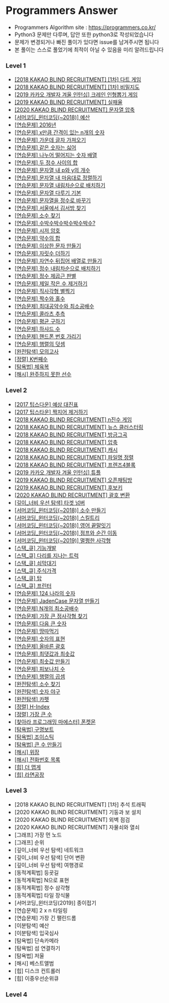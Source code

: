 # Programmers Answer
- Programmers Algorithm site : <https://programmers.co.kr/>
- Python3 문제만 다루며, 답안 또한 python3로 작성되었습니다
- 문제가 변경되거나 빠진 풀이가 있다면 issue를 남겨주시면 됩니다
- 본 풀이는 스스로 풀었기에 최적이 아닐 수 있음을 미리 알려드립니다

### Level 1
- [[2018 KAKAO BLIND RECRUITMENT] [1차] 다트 게임](https://github.com/Jasonlee1995/Programmers_answer/blob/master/Level_1/%5B2018%20KAKAO%20BLIND%20RECRUITMENT%5D%20%5B1%EC%B0%A8%5D%20%EB%8B%A4%ED%8A%B8%20%EA%B2%8C%EC%9E%84.ipynb)
- [[2018 KAKAO BLIND RECRUITMENT] [1차] 비밀지도](https://github.com/Jasonlee1995/Programmers_answer/blob/master/Level_1/%5B2018%20KAKAO%20BLIND%20RECRUITMENT%5D%20%5B1%EC%B0%A8%5D%20%EB%B9%84%EB%B0%80%EC%A7%80%EB%8F%84.ipynb)
- [[2019 카카오 개발자 겨울 인턴십] 크레인 인형뽑기 게임](https://github.com/Jasonlee1995/Programmers_answer/blob/master/Level_1/%5B2019%20%EC%B9%B4%EC%B9%B4%EC%98%A4%20%EA%B0%9C%EB%B0%9C%EC%9E%90%20%EA%B2%A8%EC%9A%B8%20%EC%9D%B8%ED%84%B4%EC%8B%AD%5D%20%ED%81%AC%EB%A0%88%EC%9D%B8%20%EC%9D%B8%ED%98%95%EB%BD%91%EA%B8%B0%20%EA%B2%8C%EC%9E%84.ipynb)
- [[2019 KAKAO BLIND RECRUITMENT] 실패율](https://github.com/Jasonlee1995/Programmers_answer/blob/master/Level_1/%5B2019%20KAKAO%20BLIND%20RECRUITMENT%5D%20%EC%8B%A4%ED%8C%A8%EC%9C%A8.ipynb)
- [[2020 KAKAO BLIND RECRUITMENT] 문자열 압축](https://github.com/Jasonlee1995/Programmers_answer/blob/master/Level_1/%5B2020%20KAKAO%20BLIND%20RECRUITMENT%5D%20%EB%AC%B8%EC%9E%90%EC%97%B4%20%EC%95%95%EC%B6%95.ipynb)
- [[서머코딩_윈터코딩(~2018)] 예산](https://github.com/Jasonlee1995/Programmers_answer/blob/master/Level_1/%5B%EC%84%9C%EB%A8%B8%EC%BD%94%EB%94%A9_%EC%9C%88%ED%84%B0%EC%BD%94%EB%94%A9(~2018)%5D%20%EC%98%88%EC%82%B0.ipynb)
- [[연습문제] 2016년](https://github.com/Jasonlee1995/Programmers_answer/blob/master/Level_1/%5B%EC%97%B0%EC%8A%B5%EB%AC%B8%EC%A0%9C%5D%202016%EB%85%84.ipynb)
- [[연습문제] x만큼 간격이 있는 n개의 숫자](https://github.com/Jasonlee1995/Programmers_answer/blob/master/Level_1/%5B%EC%97%B0%EC%8A%B5%EB%AC%B8%EC%A0%9C%5D%20x%EB%A7%8C%ED%81%BC%20%EA%B0%84%EA%B2%A9%EC%9D%B4%20%EC%9E%88%EB%8A%94%20n%EA%B0%9C%EC%9D%98%20%EC%88%AB%EC%9E%90.ipynb)
- [[연습문제] 가운데 글자 가져오기](https://github.com/Jasonlee1995/Programmers_answer/blob/master/Level_1/%5B%EC%97%B0%EC%8A%B5%EB%AC%B8%EC%A0%9C%5D%20%EA%B0%80%EC%9A%B4%EB%8D%B0%20%EA%B8%80%EC%9E%90%20%EA%B0%80%EC%A0%B8%EC%98%A4%EA%B8%B0.ipynb)
- [[연습문제] 같은 숫자는 싫어](https://github.com/Jasonlee1995/Programmers_answer/blob/master/Level_1/%5B%EC%97%B0%EC%8A%B5%EB%AC%B8%EC%A0%9C%5D%20%EA%B0%99%EC%9D%80%20%EC%88%AB%EC%9E%90%EB%8A%94%20%EC%8B%AB%EC%96%B4.ipynb)
- [[연습문제] 나누어 떨어지는 숫자 배열](https://github.com/Jasonlee1995/Programmers_answer/blob/master/Level_1/%5B%EC%97%B0%EC%8A%B5%EB%AC%B8%EC%A0%9C%5D%20%EB%82%98%EB%88%84%EC%96%B4%20%EB%96%A8%EC%96%B4%EC%A7%80%EB%8A%94%20%EC%88%AB%EC%9E%90%20%EB%B0%B0%EC%97%B4.ipynb)
- [[연습문제] 두 정수 사이의 합](https://github.com/Jasonlee1995/Programmers_answer/blob/master/Level_1/%5B%EC%97%B0%EC%8A%B5%EB%AC%B8%EC%A0%9C%5D%20%EB%91%90%20%EC%A0%95%EC%88%98%20%EC%82%AC%EC%9D%B4%EC%9D%98%20%ED%95%A9.ipynb)
- [[연습문제] 문자열 내 p와 y의 개수](https://github.com/Jasonlee1995/Programmers_answer/blob/master/Level_1/%5B%EC%97%B0%EC%8A%B5%EB%AC%B8%EC%A0%9C%5D%20%EB%AC%B8%EC%9E%90%EC%97%B4%20%EB%82%B4%20p%EC%99%80%20y%EC%9D%98%20%EA%B0%9C%EC%88%98.ipynb)
- [[연습문제] 문자열 내 마음대로 정렬하기](https://github.com/Jasonlee1995/Programmers_answer/blob/master/Level_1/%5B%EC%97%B0%EC%8A%B5%EB%AC%B8%EC%A0%9C%5D%20%EB%AC%B8%EC%9E%90%EC%97%B4%20%EB%82%B4%20%EB%A7%88%EC%9D%8C%EB%8C%80%EB%A1%9C%20%EC%A0%95%EB%A0%AC%ED%95%98%EA%B8%B0.ipynb)
- [[연습문제] 문자열 내림차순으로 배치하기](https://github.com/Jasonlee1995/Programmers_answer/blob/master/Level_1/%5B%EC%97%B0%EC%8A%B5%EB%AC%B8%EC%A0%9C%5D%20%EB%AC%B8%EC%9E%90%EC%97%B4%20%EB%82%B4%EB%A6%BC%EC%B0%A8%EC%88%9C%EC%9C%BC%EB%A1%9C%20%EB%B0%B0%EC%B9%98%ED%95%98%EA%B8%B0.ipynb)
- [[연습문제] 문자열 다루기 기본](https://github.com/Jasonlee1995/Programmers_answer/blob/master/Level_1/%5B%EC%97%B0%EC%8A%B5%EB%AC%B8%EC%A0%9C%5D%20%EB%AC%B8%EC%9E%90%EC%97%B4%20%EB%8B%A4%EB%A3%A8%EA%B8%B0%20%EA%B8%B0%EB%B3%B8.ipynb)
- [[연습문제] 문자열을 정수로 바꾸기](https://github.com/Jasonlee1995/Programmers_answer/blob/master/Level_1/%5B%EC%97%B0%EC%8A%B5%EB%AC%B8%EC%A0%9C%5D%20%EB%AC%B8%EC%9E%90%EC%97%B4%EC%9D%84%20%EC%A0%95%EC%88%98%EB%A1%9C%20%EB%B0%94%EA%BE%B8%EA%B8%B0.ipynb)
- [[연습문제] 서울에서 김서방 찾기](https://github.com/Jasonlee1995/Programmers_answer/blob/master/Level_1/%5B%EC%97%B0%EC%8A%B5%EB%AC%B8%EC%A0%9C%5D%20%EC%84%9C%EC%9A%B8%EC%97%90%EC%84%9C%20%EA%B9%80%EC%84%9C%EB%B0%A9%20%EC%B0%BE%EA%B8%B0.ipynb)
- [[연습문제] 소수 찾기](https://github.com/Jasonlee1995/Programmers_answer/blob/master/Level_1/%5B%EC%97%B0%EC%8A%B5%EB%AC%B8%EC%A0%9C%5D%20%EC%86%8C%EC%88%98%20%EC%B0%BE%EA%B8%B0.ipynb)
- [[연습문제] 수박수박수박수박수박수?](https://github.com/Jasonlee1995/Programmers_answer/blob/master/Level_1/%5B%EC%97%B0%EC%8A%B5%EB%AC%B8%EC%A0%9C%5D%20%EC%88%98%EB%B0%95%EC%88%98%EB%B0%95%EC%88%98%EB%B0%95%EC%88%98%EB%B0%95%EC%88%98%EB%B0%95%EC%88%98%20.ipynb)
- [[연습문제] 시저 암호](https://github.com/Jasonlee1995/Programmers_answer/blob/master/Level_1/%5B%EC%97%B0%EC%8A%B5%EB%AC%B8%EC%A0%9C%5D%20%EC%8B%9C%EC%A0%80%20%EC%95%94%ED%98%B8.ipynb)
- [[연습문제] 약수의 합](https://github.com/Jasonlee1995/Programmers_answer/blob/master/Level_1/%5B%EC%97%B0%EC%8A%B5%EB%AC%B8%EC%A0%9C%5D%20%EC%95%BD%EC%88%98%EC%9D%98%20%ED%95%A9.ipynb)
- [[연습문제] 이상한 문자 만들기](https://github.com/Jasonlee1995/Programmers_answer/blob/master/Level_1/%5B%EC%97%B0%EC%8A%B5%EB%AC%B8%EC%A0%9C%5D%20%EC%9D%B4%EC%83%81%ED%95%9C%20%EB%AC%B8%EC%9E%90%20%EB%A7%8C%EB%93%A4%EA%B8%B0.ipynb)
- [[연습문제] 자릿수 더하기](https://github.com/Jasonlee1995/Programmers_answer/blob/master/Level_1/%5B%EC%97%B0%EC%8A%B5%EB%AC%B8%EC%A0%9C%5D%20%EC%9E%90%EB%A6%BF%EC%88%98%20%EB%8D%94%ED%95%98%EA%B8%B0.ipynb)
- [[연습문제] 자연수 뒤집어 배열로 만들기](https://github.com/Jasonlee1995/Programmers_answer/blob/master/Level_1/%5B%EC%97%B0%EC%8A%B5%EB%AC%B8%EC%A0%9C%5D%20%EC%9E%90%EC%97%B0%EC%88%98%20%EB%92%A4%EC%A7%91%EC%96%B4%20%EB%B0%B0%EC%97%B4%EB%A1%9C%20%EB%A7%8C%EB%93%A4%EA%B8%B0.ipynb)
- [[연습문제] 정수 내림차순으로 배치하기](https://github.com/Jasonlee1995/Programmers_answer/blob/master/Level_1/%5B%EC%97%B0%EC%8A%B5%EB%AC%B8%EC%A0%9C%5D%20%EC%A0%95%EC%88%98%20%EB%82%B4%EB%A6%BC%EC%B0%A8%EC%88%9C%EC%9C%BC%EB%A1%9C%20%EB%B0%B0%EC%B9%98%ED%95%98%EA%B8%B0.ipynb)
- [[연습문제] 정수 제곱근 판별](https://github.com/Jasonlee1995/Programmers_answer/blob/master/Level_1/%5B%EC%97%B0%EC%8A%B5%EB%AC%B8%EC%A0%9C%5D%20%EC%A0%95%EC%88%98%20%EC%A0%9C%EA%B3%B1%EA%B7%BC%20%ED%8C%90%EB%B3%84.ipynb)
- [[연습문제] 제일 작은 수 제거하기](https://github.com/Jasonlee1995/Programmers_answer/blob/master/Level_1/%5B%EC%97%B0%EC%8A%B5%EB%AC%B8%EC%A0%9C%5D%20%EC%A0%9C%EC%9D%BC%20%EC%9E%91%EC%9D%80%20%EC%88%98%20%EC%A0%9C%EA%B1%B0%ED%95%98%EA%B8%B0.ipynb)
- [[연습문제] 직사각형 별찍기](https://github.com/Jasonlee1995/Programmers_answer/blob/master/Level_1/%5B%EC%97%B0%EC%8A%B5%EB%AC%B8%EC%A0%9C%5D%20%EC%A7%81%EC%82%AC%EA%B0%81%ED%98%95%20%EB%B3%84%EC%B0%8D%EA%B8%B0.ipynb)
- [[연습문제] 짝수와 홀수](https://github.com/Jasonlee1995/Programmers_answer/blob/master/Level_1/%5B%EC%97%B0%EC%8A%B5%EB%AC%B8%EC%A0%9C%5D%20%EC%A7%9D%EC%88%98%EC%99%80%20%ED%99%80%EC%88%98.ipynb)
- [[연습문제] 최대공약수와 최소공배수](https://github.com/Jasonlee1995/Programmers_answer/blob/master/Level_1/%5B%EC%97%B0%EC%8A%B5%EB%AC%B8%EC%A0%9C%5D%20%EC%B5%9C%EB%8C%80%EA%B3%B5%EC%95%BD%EC%88%98%EC%99%80%20%EC%B5%9C%EC%86%8C%EA%B3%B5%EB%B0%B0%EC%88%98.ipynb)
- [[연습문제] 콜라츠 추측](https://github.com/Jasonlee1995/Programmers_answer/blob/master/Level_1/%5B%EC%97%B0%EC%8A%B5%EB%AC%B8%EC%A0%9C%5D%20%EC%BD%9C%EB%9D%BC%EC%B8%A0%20%EC%B6%94%EC%B8%A1.ipynb)
- [[연습문제] 평균 구하기](https://github.com/Jasonlee1995/Programmers_answer/blob/master/Level_1/%5B%EC%97%B0%EC%8A%B5%EB%AC%B8%EC%A0%9C%5D%20%ED%8F%89%EA%B7%A0%20%EA%B5%AC%ED%95%98%EA%B8%B0.ipynb)
- [[연습문제] 하샤드 수](https://github.com/Jasonlee1995/Programmers_answer/blob/master/Level_1/%5B%EC%97%B0%EC%8A%B5%EB%AC%B8%EC%A0%9C%5D%20%ED%95%98%EC%83%A4%EB%93%9C%20%EC%88%98.ipynb)
- [[연습문제] 핸드폰 번호 가리기](https://github.com/Jasonlee1995/Programmers_answer/blob/master/Level_1/%5B%EC%97%B0%EC%8A%B5%EB%AC%B8%EC%A0%9C%5D%20%ED%95%B8%EB%93%9C%ED%8F%B0%20%EB%B2%88%ED%98%B8%20%EA%B0%80%EB%A6%AC%EA%B8%B0.ipynb)
- [[연습문제] 행렬의 덧셈](https://github.com/Jasonlee1995/Programmers_answer/blob/master/Level_1/%5B%EC%97%B0%EC%8A%B5%EB%AC%B8%EC%A0%9C%5D%20%ED%96%89%EB%A0%AC%EC%9D%98%20%EB%8D%A7%EC%85%88.ipynb)
- [[완전탐색] 모의고사](https://github.com/Jasonlee1995/Programmers_answer/blob/master/Level_1/%5B%EC%99%84%EC%A0%84%ED%83%90%EC%83%89%5D%20%EB%AA%A8%EC%9D%98%EA%B3%A0%EC%82%AC.ipynb)
- [[정렬] K번째수](https://github.com/Jasonlee1995/Programmers_answer/blob/master/Level_1/%5B%EC%A0%95%EB%A0%AC%5D%20K%EB%B2%88%EC%A7%B8%EC%88%98.ipynb)
- [[탐욕법] 체육복](https://github.com/Jasonlee1995/Programmers_answer/blob/master/Level_1/%5B%ED%83%90%EC%9A%95%EB%B2%95%5D%20%EC%B2%B4%EC%9C%A1%EB%B3%B5.ipynb)
- [[해시] 완주하지 못한 선수](https://github.com/Jasonlee1995/Programmers_answer/blob/master/Level_1/%5B%ED%95%B4%EC%8B%9C%5D%20%EC%99%84%EC%A3%BC%ED%95%98%EC%A7%80%20%EB%AA%BB%ED%95%9C%20%EC%84%A0%EC%88%98.ipynb)

### Level 2
- [[2017 팁스다운] 예상 대진표](https://github.com/Jasonlee1995/Programmers_answer/blob/master/Level_2/%5B2017%20%ED%8C%81%EC%8A%A4%EB%8B%A4%EC%9A%B4%5D%20%EC%98%88%EC%83%81%20%EB%8C%80%EC%A7%84%ED%91%9C.ipynb)
- [[2017 팁스타운] 짝지어 제거하기](https://github.com/Jasonlee1995/Programmers_answer/blob/master/Level_2/%5B2017%20%ED%8C%81%EC%8A%A4%ED%83%80%EC%9A%B4%5D%20%EC%A7%9D%EC%A7%80%EC%96%B4%20%EC%A0%9C%EA%B1%B0%ED%95%98%EA%B8%B0.ipynb)
- [[2018 KAKAO BLIND RECRUITMENT] n진수 게임](https://github.com/Jasonlee1995/Programmers_answer/blob/master/Level_2/%5B2018%20KAKAO%20BLIND%20RECRUITMENT%5D%20n%EC%A7%84%EC%88%98%20%EA%B2%8C%EC%9E%84.ipynb)
- [[2018 KAKAO BLIND RECRUITMENT] 뉴스 클러스터링](https://github.com/Jasonlee1995/Programmers_answer/blob/master/Level_2/%5B2018%20KAKAO%20BLIND%20RECRUITMENT%5D%20%EB%89%B4%EC%8A%A4%20%ED%81%B4%EB%9F%AC%EC%8A%A4%ED%84%B0%EB%A7%81.ipynb)
- [[2018 KAKAO BLIND RECRUITMENT] 방금그곡](https://github.com/Jasonlee1995/Programmers_answer/blob/master/Level_2/%5B2018%20KAKAO%20BLIND%20RECRUITMENT%5D%20%EB%B0%A9%EA%B8%88%EA%B7%B8%EA%B3%A1.ipynb)
- [[2018 KAKAO BLIND RECRUITMENT] 압축](https://github.com/Jasonlee1995/Programmers_answer/blob/master/Level_2/%5B2018%20KAKAO%20BLIND%20RECRUITMENT%5D%20%EC%95%95%EC%B6%95.ipynb)
- [[2018 KAKAO BLIND RECRUITMENT] 캐시](https://github.com/Jasonlee1995/Programmers_answer/blob/master/Level_2/%5B2018%20KAKAO%20BLIND%20RECRUITMENT%5D%20%EC%BA%90%EC%8B%9C.ipynb)
- [[2018 KAKAO BLIND RECRUITMENT] 파일명 정렬](https://github.com/Jasonlee1995/Programmers_answer/blob/master/Level_2/%5B2018%20KAKAO%20BLIND%20RECRUITMENT%5D%20%ED%8C%8C%EC%9D%BC%EB%AA%85%20%EC%A0%95%EB%A0%AC.ipynb)
- [[2018 KAKAO BLIND RECRUITMENT] 프렌즈4블록](https://github.com/Jasonlee1995/Programmers_answer/blob/master/Level_2/%5B2018%20KAKAO%20BLIND%20RECRUITMENT%5D%20%ED%94%84%EB%A0%8C%EC%A6%884%EB%B8%94%EB%A1%9D.ipynb)
- [[2019 카카오 개발자 겨울 인턴십] 튜플](https://github.com/Jasonlee1995/Programmers_answer/blob/master/Level_2/%5B2019%20%EC%B9%B4%EC%B9%B4%EC%98%A4%20%EA%B0%9C%EB%B0%9C%EC%9E%90%20%EA%B2%A8%EC%9A%B8%20%EC%9D%B8%ED%84%B4%EC%8B%AD%5D%20%ED%8A%9C%ED%94%8C.ipynb)
- [[2019 KAKAO BLIND RECRUITMENT] 오픈채팅방](https://github.com/Jasonlee1995/Programmers_answer/blob/master/Level_2/%5B2019%20KAKAO%20BLIND%20RECRUITMENT%5D%20%EC%98%A4%ED%94%88%EC%B1%84%ED%8C%85%EB%B0%A9.ipynb)
- [[2019 KAKAO BLIND RECRUITMENT] 후보키](https://github.com/Jasonlee1995/Programmers_answer/blob/master/Level_2/%5B2019%20KAKAO%20BLIND%20RECRUITMENT%5D%20%ED%9B%84%EB%B3%B4%ED%82%A4.ipynb)
- [[2020 KAKAO BLIND RECRUITMENT] 괄호 변환](https://github.com/Jasonlee1995/Programmers_answer/blob/master/Level_2/%5B2020%20KAKAO%20BLIND%20RECRUITMENT%5D%20%EA%B4%84%ED%98%B8%20%EB%B3%80%ED%99%98.ipynb)
- [[깊이_너비 우선 탐색] 타겟 넘버](https://github.com/Jasonlee1995/Programmers_answer/blob/master/Level_2/%5B%EA%B9%8A%EC%9D%B4_%EB%84%88%EB%B9%84%20%EC%9A%B0%EC%84%A0%20%ED%83%90%EC%83%89%5D%20%ED%83%80%EA%B2%9F%20%EB%84%98%EB%B2%84.ipynb)
- [[서머코딩_윈터코딩(~2018)] 소수 만들기](https://github.com/Jasonlee1995/Programmers_answer/blob/master/Level_2/%5B%EC%84%9C%EB%A8%B8%EC%BD%94%EB%94%A9_%EC%9C%88%ED%84%B0%EC%BD%94%EB%94%A9(~2018)%5D%20%EC%86%8C%EC%88%98%20%EB%A7%8C%EB%93%A4%EA%B8%B0.ipynb)
- [[서머코딩_윈터코딩(~2018)] 스킬트리](https://github.com/Jasonlee1995/Programmers_answer/blob/master/Level_2/%5B%EC%84%9C%EB%A8%B8%EC%BD%94%EB%94%A9_%EC%9C%88%ED%84%B0%EC%BD%94%EB%94%A9(~2018)%5D%20%EC%8A%A4%ED%82%AC%ED%8A%B8%EB%A6%AC.ipynb)
- [[서머코딩_윈터코딩(~2018)] 영어 끝말잇기](https://github.com/Jasonlee1995/Programmers_answer/blob/master/Level_2/%5B%EC%84%9C%EB%A8%B8%EC%BD%94%EB%94%A9_%EC%9C%88%ED%84%B0%EC%BD%94%EB%94%A9(~2018)%5D%20%EC%98%81%EC%96%B4%20%EB%81%9D%EB%A7%90%EC%9E%87%EA%B8%B0.ipynb)
- [[서머코딩_윈터코딩(~2018)] 점프와 순간 이동](https://github.com/Jasonlee1995/Programmers_answer/blob/master/Level_2/%5B%EC%84%9C%EB%A8%B8%EC%BD%94%EB%94%A9_%EC%9C%88%ED%84%B0%EC%BD%94%EB%94%A9(~2018)%5D%20%EC%A0%90%ED%94%84%EC%99%80%20%EC%88%9C%EA%B0%84%20%EC%9D%B4%EB%8F%99.ipynb)
- [[서머코딩_윈터코딩(~2019)] 멀쩡한 사각형](https://github.com/Jasonlee1995/Programmers_answer/blob/master/Level_2/%5B%EC%84%9C%EB%A8%B8%EC%BD%94%EB%94%A9_%EC%9C%88%ED%84%B0%EC%BD%94%EB%94%A9(~2019)%5D%20%EB%A9%80%EC%A9%A1%ED%95%9C%20%EC%82%AC%EA%B0%81%ED%98%95.ipynb)
- [[스택_큐] 기능개발](https://github.com/Jasonlee1995/Programmers_answer/blob/master/Level_2/%5B%EC%8A%A4%ED%83%9D_%ED%81%90%5D%20%EA%B8%B0%EB%8A%A5%EA%B0%9C%EB%B0%9C.ipynb)
- [[스택_큐] 다리를 지나는 트럭](https://github.com/Jasonlee1995/Programmers_answer/blob/master/Level_2/%5B%EC%8A%A4%ED%83%9D_%ED%81%90%5D%20%EB%8B%A4%EB%A6%AC%EB%A5%BC%20%EC%A7%80%EB%82%98%EB%8A%94%20%ED%8A%B8%EB%9F%AD.ipynb)
- [[스택_큐] 쇠막대기](https://github.com/Jasonlee1995/Programmers_answer/blob/master/Level_2/%5B%EC%8A%A4%ED%83%9D_%ED%81%90%5D%20%EC%87%A0%EB%A7%89%EB%8C%80%EA%B8%B0.ipynb)
- [[스택_큐] 주식가격](https://github.com/Jasonlee1995/Programmers_answer/blob/master/Level_2/%5B%EC%8A%A4%ED%83%9D_%ED%81%90%5D%20%EC%A3%BC%EC%8B%9D%EA%B0%80%EA%B2%A9.ipynb)
- [[스택_큐] 탑](https://github.com/Jasonlee1995/Programmers_answer/blob/master/Level_2/%5B%EC%8A%A4%ED%83%9D_%ED%81%90%5D%20%ED%83%91.ipynb)
- [[스택_큐] 프린터](https://github.com/Jasonlee1995/Programmers_answer/blob/master/Level_2/%5B%EC%8A%A4%ED%83%9D_%ED%81%90%5D%20%ED%94%84%EB%A6%B0%ED%84%B0.ipynb)
- [[연습문제] 124 나라의 숫자](https://github.com/Jasonlee1995/Programmers_answer/blob/master/Level_2/%5B%EC%97%B0%EC%8A%B5%EB%AC%B8%EC%A0%9C%5D%20124%20%EB%82%98%EB%9D%BC%EC%9D%98%20%EC%88%AB%EC%9E%90.ipynb)
- [[연습문제] JadenCase 문자열 만들기](https://github.com/Jasonlee1995/Programmers_answer/blob/master/Level_2/%5B%EC%97%B0%EC%8A%B5%EB%AC%B8%EC%A0%9C%5D%20JadenCase%20%EB%AC%B8%EC%9E%90%EC%97%B4%20%EB%A7%8C%EB%93%A4%EA%B8%B0.ipynb)
- [[연습문제] N개의 최소공배수](https://github.com/Jasonlee1995/Programmers_answer/blob/master/Level_2/%5B%EC%97%B0%EC%8A%B5%EB%AC%B8%EC%A0%9C%5D%20N%EA%B0%9C%EC%9D%98%20%EC%B5%9C%EC%86%8C%EA%B3%B5%EB%B0%B0%EC%88%98.ipynb)
- [[연습문제] 가장 큰 정사각형 찾기](https://github.com/Jasonlee1995/Programmers_answer/blob/master/Level_2/%5B%EC%97%B0%EC%8A%B5%EB%AC%B8%EC%A0%9C%5D%20%EA%B0%80%EC%9E%A5%20%ED%81%B0%20%EC%A0%95%EC%82%AC%EA%B0%81%ED%98%95%20%EC%B0%BE%EA%B8%B0.ipynb)
- [[연습문제] 다음 큰 숫자](https://github.com/Jasonlee1995/Programmers_answer/blob/master/Level_2/%5B%EC%97%B0%EC%8A%B5%EB%AC%B8%EC%A0%9C%5D%20%EB%8B%A4%EC%9D%8C%20%ED%81%B0%20%EC%88%AB%EC%9E%90.ipynb)
- [[연습문제] 땅따먹기](https://github.com/Jasonlee1995/Programmers_answer/blob/master/Level_2/%5B%EC%97%B0%EC%8A%B5%EB%AC%B8%EC%A0%9C%5D%20%EB%95%85%EB%94%B0%EB%A8%B9%EA%B8%B0.ipynb)
- [[연습문제] 숫자의 표현](https://github.com/Jasonlee1995/Programmers_answer/blob/master/Level_2/%5B%EC%97%B0%EC%8A%B5%EB%AC%B8%EC%A0%9C%5D%20%EC%88%AB%EC%9E%90%EC%9D%98%20%ED%91%9C%ED%98%84.ipynb)
- [[연습문제] 올바른 괄호](https://github.com/Jasonlee1995/Programmers_answer/blob/master/Level_2/%5B%EC%97%B0%EC%8A%B5%EB%AC%B8%EC%A0%9C%5D%20%EC%98%AC%EB%B0%94%EB%A5%B8%20%EA%B4%84%ED%98%B8.ipynb)
- [[연습문제] 최댓값과 최솟값](https://github.com/Jasonlee1995/Programmers_answer/blob/master/Level_2/%5B%EC%97%B0%EC%8A%B5%EB%AC%B8%EC%A0%9C%5D%20%EC%B5%9C%EB%8C%93%EA%B0%92%EA%B3%BC%20%EC%B5%9C%EC%86%9F%EA%B0%92.ipynb)
- [[연습문제] 최솟값 만들기](https://github.com/Jasonlee1995/Programmers_answer/blob/master/Level_2/%5B%EC%97%B0%EC%8A%B5%EB%AC%B8%EC%A0%9C%5D%20%EC%B5%9C%EC%86%9F%EA%B0%92%20%EB%A7%8C%EB%93%A4%EA%B8%B0.ipynb)
- [[연습문제] 피보나치 수](https://github.com/Jasonlee1995/Programmers_answer/blob/master/Level_2/%5B%EC%97%B0%EC%8A%B5%EB%AC%B8%EC%A0%9C%5D%20%ED%94%BC%EB%B3%B4%EB%82%98%EC%B9%98%20%EC%88%98.ipynb)
- [[연습문제] 행렬의 곱셈](https://github.com/Jasonlee1995/Programmers_answer/blob/master/Level_2/%5B%EC%97%B0%EC%8A%B5%EB%AC%B8%EC%A0%9C%5D%20%ED%96%89%EB%A0%AC%EC%9D%98%20%EA%B3%B1%EC%85%88.ipynb)
- [[완전탐색] 소수 찾기](https://github.com/Jasonlee1995/Programmers_answer/blob/master/Level_2/%5B%EC%99%84%EC%A0%84%ED%83%90%EC%83%89%5D%20%EC%86%8C%EC%88%98%20%EC%B0%BE%EA%B8%B0.ipynb)
- [[완전탐색] 숫자 야구](https://github.com/Jasonlee1995/Programmers_answer/blob/master/Level_2/%5B%EC%99%84%EC%A0%84%ED%83%90%EC%83%89%5D%20%EC%88%AB%EC%9E%90%20%EC%95%BC%EA%B5%AC.ipynb)
- [[완전탐색] 카펫](https://github.com/Jasonlee1995/Programmers_answer/blob/master/Level_2/%5B%EC%99%84%EC%A0%84%ED%83%90%EC%83%89%5D%20%EC%B9%B4%ED%8E%AB.ipynb)
- [[정렬] H-Index](https://github.com/Jasonlee1995/Programmers_answer/blob/master/Level_2/%5B%EC%A0%95%EB%A0%AC%5D%20H-Index.ipynb)
- [[정렬] 가장 큰 수](https://github.com/Jasonlee1995/Programmers_answer/blob/master/Level_2/%5B%EC%A0%95%EB%A0%AC%5D%20%EA%B0%80%EC%9E%A5%20%ED%81%B0%20%EC%88%98.ipynb)
- [[찾아라 프로그래밍 마에스터] 폰켓몬](https://github.com/Jasonlee1995/Programmers_answer/blob/master/Level_2/%5B%EC%B0%BE%EC%95%84%EB%9D%BC%20%ED%94%84%EB%A1%9C%EA%B7%B8%EB%9E%98%EB%B0%8D%20%EB%A7%88%EC%97%90%EC%8A%A4%ED%84%B0%5D%20%ED%8F%B0%EC%BC%93%EB%AA%AC.ipynb)
- [[탐욕법] 구명보트](https://github.com/Jasonlee1995/Programmers_answer/blob/master/Level_2/%5B%ED%83%90%EC%9A%95%EB%B2%95%5D%20%EA%B5%AC%EB%AA%85%EB%B3%B4%ED%8A%B8.ipynb)
- [[탐욕법] 조이스틱](https://github.com/Jasonlee1995/Programmers_answer/blob/master/Level_2/%5B%ED%83%90%EC%9A%95%EB%B2%95%5D%20%EC%A1%B0%EC%9D%B4%EC%8A%A4%ED%8B%B1.ipynb)
- [[탐욕법] 큰 수 만들기](https://github.com/Jasonlee1995/Programmers_answer/blob/master/Level_2/%5B%ED%83%90%EC%9A%95%EB%B2%95%5D%20%ED%81%B0%20%EC%88%98%20%EB%A7%8C%EB%93%A4%EA%B8%B0.ipynb)
- [[해시] 위장](https://github.com/Jasonlee1995/Programmers_answer/blob/master/Level_2/%5B%ED%95%B4%EC%8B%9C%5D%20%EC%9C%84%EC%9E%A5.ipynb)
- [[해시] 전화번호 목록](https://github.com/Jasonlee1995/Programmers_answer/blob/master/Level_2/%5B%ED%95%B4%EC%8B%9C%5D%20%EC%A0%84%ED%99%94%EB%B2%88%ED%98%B8%20%EB%AA%A9%EB%A1%9D.ipynb)
- [[힙] 더 맵게](https://github.com/Jasonlee1995/Programmers_answer/blob/master/Level_2/%5B%ED%9E%99%5D%20%EB%8D%94%20%EB%A7%B5%EA%B2%8C.ipynb)
- [[힙] 라면공장](https://github.com/Jasonlee1995/Programmers_answer/blob/master/Level_2/%5B%ED%9E%99%5D%20%EB%9D%BC%EB%A9%B4%EA%B3%B5%EC%9E%A5.ipynb)

### Level 3
- [2018 KAKAO BLIND RECRUITMENT] [1차] 추석 트래픽
- [2020 KAKAO BLIND RECRUITMENT] 기둥과 보 설치
- [2020 KAKAO BLIND RECRUITMENT] 외벽 점검
- [2020 KAKAO BLIND RECRUITMENT] 자물쇠와 열쇠
- [그래프] 가장 먼 노드
- [그래프] 순위
- [깊이_너비 우선 탐색] 네트워크
- [깊이_너비 우선 탐색] 단어 변환
- [깊이_너비 우선 탐색] 여행경로
- [동적계획법] 등굣길
- [동적계획법] N으로 표현
- [동적계획법] 정수 삼각형
- [동적계획법] 타일 장식물
- [서머코딩_윈터코딩(2019)] 종이접기
- [연습문제] 2 x n 타일링
- [연습문제] 가장 긴 팰린드롬
- [이분탐색] 예산
- [이분탐색] 입국심사
- [탐욕법] 단속카메라
- [탐욕법] 섬 연결하기
- [탐욕법] 저울
- [해시] 베스트앨범
- [힙] 디스크 컨트롤러
- [힙] 이중우선순위큐


### Level 4
